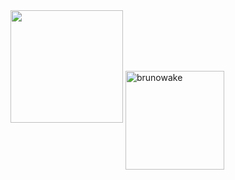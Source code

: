 <img height="180em" src="https://github-readme-stats-eight-theta.vercel.app/api/top-langs/?username=brunowake&layout=compact&langs_count=8&theme=monokai"/>
<img align="center" src="https://github-readme-streak-stats.herokuapp.com/?user=brunowake&theme=monokai" alt="brunowake" height="158"/>

